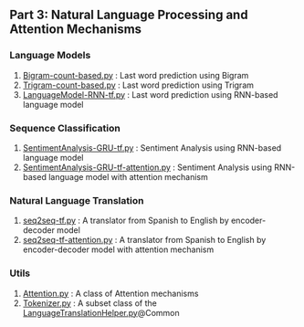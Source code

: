 ## Part 3: Natural Language Processing and Attention Mechanisms

### Language Models

1. [Bigram-count-based.py](./Bigram-count-based.py) : Last word prediction using Bigram
2. [Trigram-count-based.py](./Trigram-count-based.py) : Last word prediction using Trigram
3. [LanguageModel-RNN-tf.py](./LanguageModel-RNN-tf.py) : Last word prediction using RNN-based language model

### Sequence Classification

1. [SentimentAnalysis-GRU-tf.py](./SentimentAnalysis-GRU-tf.py) : Sentiment Analysis using RNN-based language model
2. [SentimentAnalysis-GRU-tf-attention.py](./SentimentAnalysis-GRU-tf-attention.py) : Sentiment Analysis using RNN-based language model with attention mechanism

### Natural Language Translation

1. [seq2seq-tf.py](./seq2seq-tf.py) : A translator from Spanish to English by encoder-decoder model
2. [seq2seq-tf-attention.py](./seq2seq-tf-attention.py) : A translator from Spanish to English by encoder-decoder model with attention mechanism


### Utils

1. [Attention.py](./Attention.py) : A class of Attention mechanisms
2. [Tokenizer.py](./Tokenizer.py) : A subset class of the [LanguageTranslationHelper.py](../Common/LanguageTranslationHelper.py)@Common
